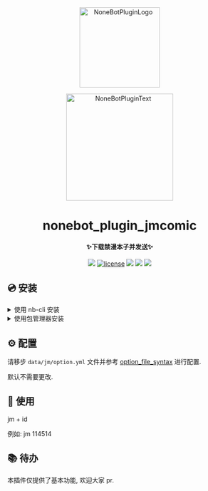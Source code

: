 <div align="center">
  <a href="https://v2.nonebot.dev/store"><img src="https://github.com/A-kirami/nonebot-plugin-template/raw/resources/nbp_logo.png" width="180" height="180" alt="NoneBotPluginLogo"></a>
  <br>
  <p><img src="https://github.com/A-kirami/nonebot-plugin-template/raw/resources/NoneBotPlugin.svg" width="240" alt="NoneBotPluginText"></p>
</div>

<h1 align="center">nonebot_plugin_jmcomic</h1>
<h4 align="center">✨下载禁漫本子并发送✨</h4>

<p align="center">
    <img src="https://img.shields.io/badge/Python-3.9+-blue">
    <a href="https://github.com/zhulinyv/nonebot_plugin_jmcomic/raw/main/LICENSE"><img src="https://img.shields.io/github/license/zhulinyv/nonebot_plugin_jmcomic" alt="license"></a>
    <img src="https://img.shields.io/github/issues/zhulinyv/nonebot_plugin_jmcomic">
    <img src="https://img.shields.io/github/stars/zhulinyv/nonebot_plugin_jmcomic">
    <img src="https://img.shields.io/github/forks/zhulinyv/nonebot_plugin_jmcomic">
</p>


## 💿 安装

<details>
<summary>使用 nb-cli 安装</summary>
在 nonebot2 项目的根目录下打开命令行, 输入以下指令即可安装

    nb plugin install nonebot-plugin-jmcomic

</details>

<details>
<summary>使用包管理器安装</summary>
在 nonebot2 项目的插件目录下, 打开命令行, 根据你使用的包管理器, 输入相应的安装命令

<details>
<summary>pip</summary>

    pip install nonebot-plugin-jmcomic
</details>
<details>
<summary>pdm</summary>

    pdm add nonebot-plugin-jmcomic
</details>
<details>
<summary>poetry</summary>

    poetry add nonebot-plugin-jmcomic
</details>
<details>
<summary>conda</summary>

    conda install nonebot-plugin-jmcomic
</details>

打开 nonebot2 项目根目录下的 `pyproject.toml` 文件, 在 `[tool.nonebot]` 部分追加写入

    plugins = ["nonebot_plugin_nai3"]

</details>

## ⚙️ 配置

请移步 `data/jm/option.yml` 文件并参考 [option_file_syntax](https://github.com/hect0x7/JMComic-Crawler-Python/blob/master/assets/docs/sources/option_file_syntax.md) 进行配置.

默认不需要更改.


## 🎉 使用

jm + id

例如: jm 114514


## 📚 待办

本插件仅提供了基本功能, 欢迎大家 pr.
